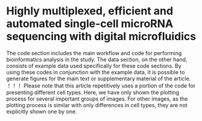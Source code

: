 # Highly multiplexed, efficient and automated single-cell microRNA sequencing with digital microfluidics
The code section includes the main workflow and code for performing bioinformatics analysis in the study. 
The data section, on the other hand, consists of example data used specifically for these code sections. 
By using these codes in conjunction with the example data, it is possible to generate figures for the main text or supplementary material of the article.
！！！
Please note that this article repetitively uses a portion of the code for presenting different cell types. 
Here, we have only shown the plotting process for several important groups of images. For other images, as the plotting process is similar with only differences in cell types, they are not explicitly shown one by one.
